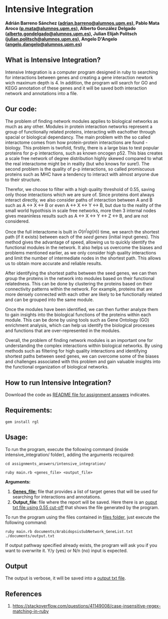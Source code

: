 # Intensive Integration
**Adrián Barreno Sánchez (adrian.barreno@alumnos.upm.es), Pablo Mata Aroco (p.mata@alumnos.upm.es), Alberto González Delgado (alberto.gondelgado@alumnos.upm.es), Julian Elijah Politsch (julian.politsch@alumnos.upm.es), Angelo D'Angelo (angelo.dangelo@alumnos.upm.es)**


## What is Intensive Integration?

Intensive Integration is a computer program designed in ruby to searching for interactions between genes and creating a gene interaction newtork wich maximum depth is 4. In addition, the program will search for GO and KEGG annotation of these genes and it will be saved both interaction network and annotations into a file.

## Our code:

The problem of finding network modules applies to biological networks as much as any other. Modules in protein interaction networks represent a group of functionally related proteins, interacting with eachother through spacial or biological dependancy. The main problem with the so called interactome comes from how protein-protein interactions are found -biology. This problem is twofold, firstly, there is a large bias to test popular proteins for p-p interactions, such as known oncogen p52. This bias creates a scale free network of degree distribution highly skewed compared to what the real interactome might be in reality (but who knows for sure!). The second problem is the quality of p-p interactions, so called promiscuous proteins such as MHC have a tendency to interact with almost anyone due to their structure. 

Therefor, we choose to filter with a high quality threshold of 0.55, saving only those interactions which we are sure of. Since proteins dont always interact directly, we also consider paths of interaction between A and B such as A <-> X <-> B or even A <-> X <-> Y <-> B, but due to the reality of the small world hypothisis in scale free networks, more then 3 internal nodes gives meaninless results such as A <-> X <-> Y <-> Z <-> B, and are not considered.

Once the full interactome is built in $O(n^log(n))$ time, we search the shortest path (if it exists) between each of the *seed genes* (initial input genes). This method gives the advantage of speed, allowing us to quickly identify the functional modules in the network. It also helps us overcome the biases and problems mentioned earlier, as we only consider high quality interactions and limit the number of intermediate nodes in the shortest path. This allows us to obtain more accurate and reliable results.

After identifying the shortest paths between the seed genes, we can then group the proteins in the network into modules based on their functional relatedness. This can be done by clustering the proteins based on their connectivity patterns within the network. For example, proteins that are more densely connected with each other are likely to be functionally related and can be grouped into the same module.

Once the modules have been identified, we can then further analyze them to gain insights into the biological functions of the proteins within each module. This can be done by using tools such as Gene Ontology (GO) enrichment analysis, which can help us identify the biological processes and functions that are over-represented in the modules.

Overall, the problem of finding network modules is an important one for understanding the complex interactions within biological networks. By using methods such as filtering for high quality interactions and identifying shortest paths between seed genes, we can overcome some of the biases and challenges associated with this problem and gain valuable insights into the functional organization of biological networks.

## How to run Intensive Integration?
Download the code as [README file for assignment answers](../README.md) indicates. 

## Requirements:
```
gem install rgl 
```
## Usage:

To run the program, execute the following command (inside intensive_integration/ folder), adding the arguments recquired:

```
cd assignments_answers/intensive_integration/
```
```
ruby main.rb <genes_file> <output_file> 
```
**Arguments:**
1. **[Genes_file:](documents/ArabidopsisSubNetwork_GeneList.txt)** file that provides a list of target genes that will be used for searching for interactions and annotations.
2. **Output_file**: file where the report will be saved. Here there is an  [ouput txt file using 0.55 cut-off](documents/final_report_0.55.txt) that shows the file generated by the program.

To run the program using the files contained in [files folder](documents/), just execute the following command:
```
ruby main.rb documents/ArabidopsisSubNetwork_GeneList.txt ./documents/output.txt
```
If output pathway specified already exists, the program will ask you if you want to overwrite it. Y/y (yes) or N/n (no) input is expected.



## Output
The output is verbose, it will be saved into a [output txt file](documents/). 

## References

1. https://stackoverflow.com/questions/41149008/case-insensitive-regex-matching-in-ruby
